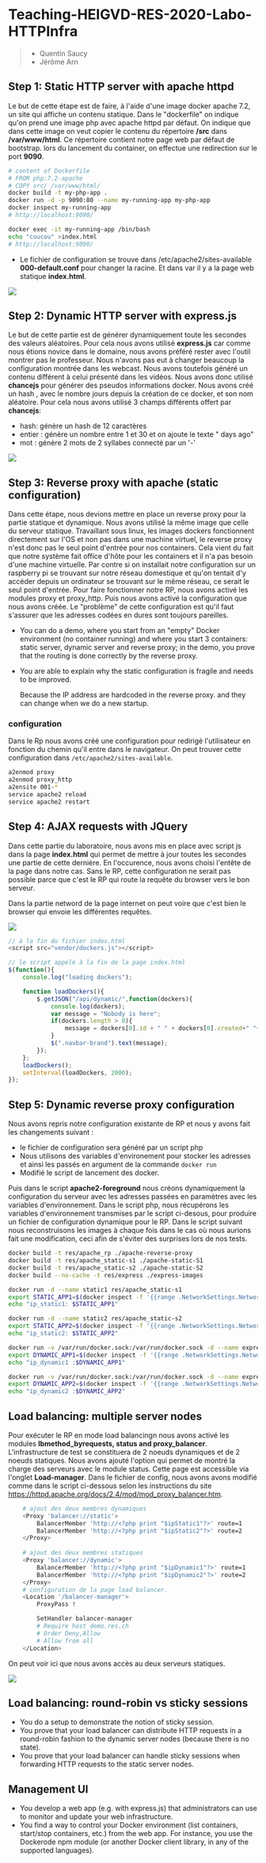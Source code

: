 # Teaching-HEIGVD-RES-2020-Labo-HTTPInfra

>- Quentin Saucy
>- Jérôme Arn

## Step 1: Static HTTP server with apache httpd

Le but de cette étape est de faire, à l'aide d'une image docker apache 7.2, un site qui affiche un contenu statique. Dans le "dockerfile" on indique qu'on prend une image php avec apache httpd par défaut. On indique que dans cette image on veut copier le contenu du répertoire **/src** dans **/var/www/html**. Ce répertoire contient notre page web par défaut de bootstrap. lors du lancement du container, on effectue une redirection sur le port **9090**. 

```sh
# content of Dockerfile
# FROM php:7.2-apache
# COPY src/ /var/www/html/
docker build -t my-php-app .
docker run -d -p 9090:80 --name my-running-app my-php-app
docker inspect my-running-app
# http://localhost:9090/
```

```sh
docker exec -it my-running-app /bin/bash
echo "coucou" >index.html
# http://localhost:9090/
```

* Le fichier de configuration se trouve dans  /etc/apache2/sites-available  **000-default.conf** pour changer la racine. Et dans var il y a la page web statique **index.html**. 

![](./img/task1.png)

## Step 2: Dynamic HTTP server with express.js

Le but de cette partie est de générer dynamiquement toute les secondes des valeurs aléatoires. Pour cela nous avons utilisé **express.js** car comme nous étions novice dans le domaine, nous avons préféré rester avec l'outil montrer pas le professeur. Nous n'avons pas eut à changer beaucoup la configuration montrée dans les webcast. Nous avons toutefois généré un contenu différent à celui présenté dans les vidéos. Nous avons donc utilisé **chancejs** pour générer des pseudos informations docker. Nous avons créé un hash , avec le nombre jours depuis la création de ce docker, et son nom aléatoire. Pour cela nous avons utilisé 3 champs différents offert par **chancejs**:
* hash: génère un hash de 12 caractères
* entier : génère un nombre entre 1 et 30 et on ajoute le texte " days ago"
* mot : génère 2 mots de 2 syllabes connecté par un '-'

![](./img/task2.png)

## Step 3: Reverse proxy with apache (static configuration)

Dans cette étape, nous devions mettre en place un reverse proxy pour la partie statique et dynamique. Nous avons utilisé la même image que celle du serveur statique. Travaillant sous linux, les images dockers fonctionnent directement sur l'OS et non pas dans une machine virtuel,  le reverse proxy n'est donc pas le seul point d'entrée pour nos containers. Cela vient du fait que notre système fait office d'hôte pour les containers et il n'a pas besoin d'une machine virtuelle. Par contre si on installait notre configuration sur un raspberry pi se trouvant sur notre réseau domestique et qu'on tentait d'y accéder depuis un ordinateur se trouvant sur le même réseau, ce serait le seul point d'entrée. 
Pour faire fonctionner notre RP, nous avons activé les modules proxy et proxy_http. Puis nous avons activé la configuration que nous avons créée. Le "problème" de cette configuration est qu'il faut s'assurer que  les adresses codées en dures sont toujours pareilles. 

* You can do a demo, where you start from an "empty" Docker environment (no container running) and where you start 3 containers: static server, dynamic server and reverse proxy; in the demo, you prove that the routing is done correctly by the reverse proxy.

* You are able to explain why the static configuration is fragile and needs to be improved.

  Because the IP address are hardcoded in the reverse proxy. and they can change when we do a new startup.


### configuration 

Dans le Rp nous avons créé une configuration pour redirigé l'utilisateur en fonction du chemin qu'il entre dans le navigateur. On peut trouver cette configuration dans `/etc/apache2/sites-available`. 

```sh
a2enmod proxy
a2enmod proxy_http
a2ensite 001-*
service apache2 reload
service apache2 restart
```



##  Step 4: AJAX requests with JQuery

Dans cette partie du laboratoire, nous avons mis en place avec script js dans la page **index.html** qui permet de mettre à jour toutes les secondes une partie de cette dernière. En l'occurence, nous avons choisi l'entête de la page dans notre cas. Sans le RP, cette configuration ne serait pas possible parce que c'est le RP qui route la requête du browser vers le bon serveur. 

Dans la partie netword de la page internet on peut voire que c'est bien le browser qui envoie les différentes requêtes. 

![](/home/jerome/HEIG/Labo/RES/Teaching-HEIGVD-RES-2020-Labo-HTTPInfra/img/task4.png)

```js
// à la fin du fichier index.html 
<script src="vendor/dockers.js"></script>  

// le script appelé à la fin de la page index.html
$(function(){
	console.log("loading dockers");

	function loadDockers(){
		$.getJSON("/api/dynamic/",function(dockers){
			console.log(dockers);
			var message = "Nobody is here";
			if(dockers.length > 0){
				message = dockers[0].id + " " + dockers[0].created+" "+dockers[0].dockername;
			}
			$(".navbar-brand").text(message);
		});
	};
	loadDockers();
	setInterval(loadDockers, 2000);
});
```



## Step 5: Dynamic reverse proxy configuration

Nous avons repris notre configuration existante de RP et nous  y avons fait les changements suivant :

- le fichier de configuration sera généré par un script php 
- Nous utilisons des variables d'environement pour stocker les adresses et ainsi les passés en argument de la commande `docker run` 
- Modifié le script de lancement des docker. 

Puis dans le script  **apache2-foreground** nous créons dynamiquement la configuration du serveur avec les adresses passées en paramètres avec les variables d'environnement. Dans le script php, nous récupérons les variables d'environnement transmises par le script ci-desous, pour produire un fichier de configuration dynamique pour le RP.  Dans le script suivant nous reconstruisons les images à chaque fois dans le cas où nous aurions fait une modification, ceci afin de s'éviter des surprises lors de nos tests. 

```sh
docker build -t res/apache_rp ./apache-reverse-proxy 
docker build -t res/apache_static-s1 ./apache-static-S1   
docker build -t res/apache_static-s2 ./apache-static-S2   
docker build --no-cache -t res/express ./express-images

docker run -d --name static1 res/apache_static-s1
export STATIC_APP1=$(docker inspect -f '{{range .NetworkSettings.Networks}}{{.IPAddress}}{{end}}' static1)":80"
echo "ip_static1: $STATIC_APP1"

docker run -d --name static2 res/apache_static-s2
export STATIC_APP2=$(docker inspect -f '{{range .NetworkSettings.Networks}}{{.IPAddress}}{{end}}' static2)":80"
echo "ip_static2: $STATIC_APP2"

docker run -v /var/run/docker.sock:/var/run/docker.sock -d --name express1 res/express
export DYNAMIC_APP1=$(docker inspect -f '{{range .NetworkSettings.Networks}}{{.IPAddress}}{{end}}' express1)":3000"
echo "ip_dynamic1 :$DYNAMIC_APP1"

docker run -v /var/run/docker.sock:/var/run/docker.sock -d --name express2 res/express
export DYNAMIC_APP2=$(docker inspect -f '{{range .NetworkSettings.Networks}}{{.IPAddress}}{{end}}' express2)":3000"
echo "ip_dynamic2 :$DYNAMIC_APP2"
```

## Load balancing: multiple server nodes 

Pour exécuter le RP en mode load balancingn nous avons activé les modules **lbmethod_byrequests, status and proxy_balancer**. L'infrastructure de test se constituera de 2 noeuds dynamiques et de 2 noeuds statiques. Nous avons ajouté l'option qui permet de montré la charge des serveurs avec le module status. Cette page est accessible via l'onglet **Load-manager**.  Dans le fichier de config, nous avons avons modifié comme dans le script ci-dessous selon les instructions du site https://httpd.apache.org/docs/2.4/mod/mod_proxy_balancer.htm. 

```sh
	# ajout des deux membres dynamiques
	<Proxy 'balancer://static'>
		BalancerMember 'http://<?php print "$ipStatic1"?>' route=1
		BalancerMember 'http://<?php print "$ipStatic2"?>' route=2
	</Proxy>
	
	# ajout des deux membres statiques
	<Proxy 'balancer://dynamic'>
		BalancerMember 'http://<?php print "$ipDynamic1"?>' route=1
		BalancerMember 'http://<?php print "$ipDynamic2"?>' route=2
	</Proxy>
	# configuration de la page load balancer. 
    <Location '/balancer-manager'>
        ProxyPass !

        SetHandler balancer-manager
        # Require host demo.res.ch
        # Order Deny,Allow
        # Allow from all 
    </Location>
```

On peut voir ici que nous avons accès au deux serveurs statiques. 

![](/home/jerome/HEIG/Labo/RES/Teaching-HEIGVD-RES-2020-Labo-HTTPInfra/img/task6.png)

## Load balancing: round-robin vs sticky sessions

* You do a setup to demonstrate the notion of sticky session.
* You prove that your load balancer can distribute HTTP requests in a round-robin fashion to the dynamic server nodes (because there is no state).
* You prove that your load balancer can handle sticky sessions when forwarding HTTP requests to the static server nodes.

## Management UI 

* You develop a web app (e.g. with express.js) that administrators can use to monitor and update your web infrastructure.
* You find a way to control your Docker environment (list containers, start/stop containers, etc.) from the web app. For instance, you use the Dockerode npm module (or another Docker client library, in any of the supported languages).

